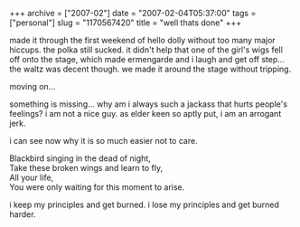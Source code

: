 +++
archive = ["2007-02"]
date = "2007-02-04T05:37:00"
tags = ["personal"]
slug = "1170567420"
title = "well thats done"
+++

made it through the first weekend of hello dolly without too many major
hiccups. the polka still sucked. it didn't help that one of the girl's
wigs fell off onto the stage, which made ermengarde and i laugh and get
off step... the waltz was decent though. we made it around the stage
without tripping.

moving on...

something is missing... why am i always such a jackass that hurts people's
feelings? i am not a nice guy. as elder keen so aptly put, i am an
arrogant jerk.

i can see now why it is so much easier not to care.

Blackbird singing in the dead of night,  
Take these broken wings and learn to fly,  
All your life,  
You were only waiting for this moment to arise.  

i keep my principles and get burned. i lose my principles and get burned
harder.

